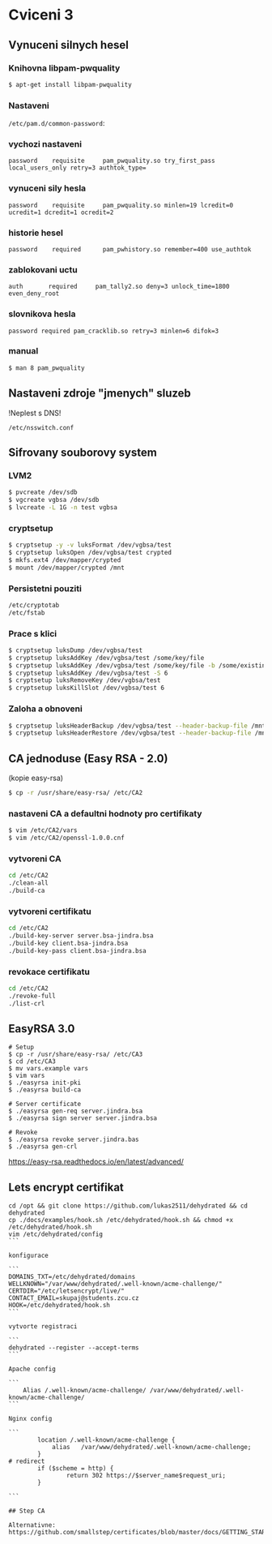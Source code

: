 # Cviceni 3

## Vynuceni silnych hesel

### Knihovna libpam-pwquality

```bash
$ apt-get install libpam-pwquality
```

### Nastaveni

`/etc/pam.d/common-password`:

### vychozi nastaveni

```
password    requisite     pam_pwquality.so try_first_pass local_users_only retry=3 authtok_type=
```

### vynuceni sily hesla

```
password    requisite     pam_pwquality.so minlen=19 lcredit=0 ucredit=1 dcredit=1 ocredit=2
```

### historie hesel

```
password    required      pam_pwhistory.so remember=400 use_authtok
```

### zablokovani uctu

```
auth       required     pam_tally2.so deny=3 unlock_time=1800 even_deny_root
```

### slovnikova hesla

```
password required pam_cracklib.so retry=3 minlen=6 difok=3
```

### manual

```bash
$ man 8 pam_pwquality
```

## Nastaveni zdroje "jmenych" sluzeb

!Neplest s DNS!

```
/etc/nsswitch.conf
```

## Sifrovany souborovy system

### LVM2

```bash
$ pvcreate /dev/sdb
$ vgcreate vgbsa /dev/sdb
$ lvcreate -L 1G -n test vgbsa
```

### cryptsetup

```bash
$ cryptsetup -y -v luksFormat /dev/vgbsa/test
$ cryptsetup luksOpen /dev/vgbsa/test crypted
$ mkfs.ext4 /dev/mapper/crypted
$ mount /dev/mapper/crypted /mnt
```

### Persistetni pouziti

```bash
/etc/cryptotab
/etc/fstab
```

### Prace s klici

```bash
$ cryptsetup luksDump /dev/vgbsa/test
$ cryptsetup luksAddKey /dev/vgbsa/test /some/key/file
$ cryptsetup luksAddKey /dev/vgbsa/test /some/key/file -b /some/existing/key/file
$ cryptsetup luksAddKey /dev/vgbsa/test -S 6
$ cryptsetup luksRemoveKey /dev/vgbsa/test
$ cryptsetup luksKillSlot /dev/vgbsa/test 6
```

### Zaloha a obnoveni

```bash
$ cryptsetup luksHeaderBackup /dev/vgbsa/test --header-backup-file /mnt/vgbsa_test.img
$ cryptsetup luksHeaderRestore /dev/vgbsa/test --header-backup-file /mnt/vgbsa_test.img
```

## CA jednoduse (Easy RSA - 2.0)

(kopie easy-rsa)

```bash
$ cp -r /usr/share/easy-rsa/ /etc/CA2
```

### nastaveni CA a defaultni hodnoty pro certifikaty

```bash
$ vim /etc/CA2/vars
$ vim /etc/CA2/openssl-1.0.0.cnf
```

### vytvoreni CA

```bash
cd /etc/CA2
./clean-all
./build-ca
```

### vytvoreni certifikatu

```bash 
cd /etc/CA2
./build-key-server server.bsa-jindra.bsa
./build-key client.bsa-jindra.bsa
./build-key-pass client.bsa-jindra.bsa
```

### revokace certifikatu

```bash
cd /etc/CA2
./revoke-full
./list-crl
```

## EasyRSA 3.0

```
# Setup
$ cp -r /usr/share/easy-rsa/ /etc/CA3
$ cd /etc/CA3
$ mv vars.example vars
$ vim vars
$ ./easyrsa init-pki
$ ./easyrsa build-ca

# Server certificate 
$ ./easyrsa gen-req server.jindra.bsa
$ ./easyrsa sign server server.jindra.bsa

# Revoke
$ ./easyrsa revoke server.jindra.bas
$ ./easyrsa gen-crl
```

https://easy-rsa.readthedocs.io/en/latest/advanced/

## Lets encrypt certifikat

````
cd /opt && git clone https://github.com/lukas2511/dehydrated && cd dehydrated
cp ./docs/examples/hook.sh /etc/dehydrated/hook.sh && chmod +x /etc/dehydrated/hook.sh
vim /etc/dehydrated/config
```

konfigurace

```
DOMAINS_TXT=/etc/dehydrated/domains
WELLKNOWN="/var/www/dehydrated/.well-known/acme-challenge/"
CERTDIR="/etc/letsencrypt/live/"
CONTACT_EMAIL=skupaj@students.zcu.cz
HOOK=/etc/dehydrated/hook.sh
```

vytvorte registraci

```
dehydrated --register --accept-terms
```

Apache config

```
	Alias /.well-known/acme-challenge/ /var/www/dehydrated/.well-known/acme-challenge/
```

Nginx config

```
        location /.well-known/acme-challenge {
            alias   /var/www/dehydrated/.well-known/acme-challenge;
        }
# redirect
        if ($scheme = http) {
                return 302 https://$server_name$request_uri;
        }

```

## Step CA

Alternativne: https://github.com/smallstep/certificates/blob/master/docs/GETTING_STARTED.md
